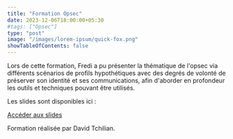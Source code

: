 ```yaml
---
title: "Formation Opsec"
date: 2023-12-06T18:00:00+05:30
#tags: ["Opsec"]
type: "post"
image: "/images/lorem-ipsum/quick-fox.png"
showTableOfContents: false
---
```


Lors de cette formation, Fredi a pu présenter la thématique de l'opsec via différents scénarios de profils hypothétiques avec des degrés de volonté de préserver son identité et ses communications, afin d'aborder en profondeur les outils et techniques pouvant être utilisés.

Les slides sont disponibles ici : 

[Accéder aux slides](https://drive.google.com/file/d/1AyQrJJQLf43B2FMTDesGRVdQL2rQ4THY/view?usp=sharing)

Formation réalisée par David Tchilian.

